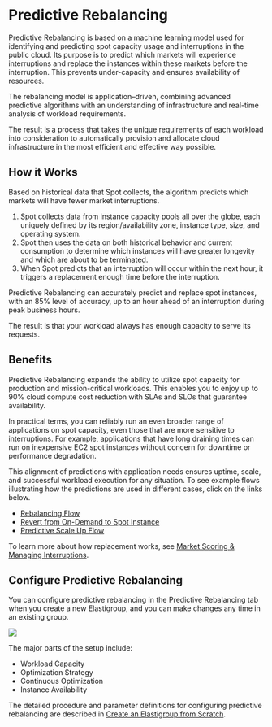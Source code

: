 # Predictive Rebalancing

Predictive Rebalancing is based on a machine learning model used for identifying and predicting spot capacity usage and interruptions in the public cloud. Its purpose is to predict which markets will experience interruptions and replace the instances within these markets before the interruption. This prevents under-capacity and ensures availability of resources.

The rebalancing model is application–driven, combining advanced predictive algorithms with an understanding of infrastructure and real-time analysis of workload requirements.

The result is a process that takes the unique requirements of each workload into consideration to automatically provision and allocate cloud infrastructure in the most efficient and effective way possible.

## How it Works

Based on historical data that Spot collects, the algorithm predicts which markets will have fewer market interruptions.

1. Spot collects data from instance capacity pools all over the globe, each uniquely defined by its region/availability zone, instance type, size, and operating system.
2. Spot then uses the data on both historical behavior and current consumption to determine which instances will have greater longevity and which are about to be terminated.
3. When Spot predicts that an interruption will occur within the next hour, it triggers a replacement enough time before the interruption.

Predictive Rebalancing can accurately predict and replace spot instances, with an 85% level of accuracy, up to an hour ahead of an interruption during peak business hours.

The result is that your workload always has enough capacity to serve its requests.

## Benefits

Predictive Rebalancing expands the ability to utilize spot capacity for production and mission-critical workloads. This enables you to enjoy up to 90% cloud compute cost reduction with SLAs and SLOs that guarantee availability.

In practical terms, you can reliably run an even broader range of applications on spot capacity, even those that are more sensitive to interruptions. For example, applications that have long draining times can run on inexpensive EC2 spot instances without concern for downtime or performance degradation.

This alignment of predictions with application needs ensures uptime, scale, and successful workload execution for any situation. To see example flows illustrating how the predictions are used in different cases, click on the links below.

- [Rebalancing Flow](elastigroup/features/core-features/diagram-rebalancing-flow.md)
- [Revert from On-Demand to Spot Instance](elastigroup/features/core-features/diagram-revert-from-on-demand-to-spot-instance.md)
- [Predictive Scale Up Flow](elastigroup/features/core-features/diagram-predictive-scale-up-flow.md)

To learn more about how replacement works, see [Market Scoring & Managing Interruptions](elastigroup/features/core-features/market-scoring-managing-interruptions.md).

## Configure Predictive Rebalancing

You can configure predictive rebalancing in the Predictive Rebalancing tab when you create a new Elastigroup, and you can make changes any time in an existing group.

<img src="/elastigroup/_media/corefeatures-predictive-rebalancing-01.png" />

The major parts of the setup include:

- Workload Capacity
- Optimization Strategy
- Continuous Optimization
- Instance Availability

The detailed procedure and parameter definitions for configuring predictive rebalancing are described in [Create an Elastigroup from Scratch](elastigroup/tutorials/elastigroup-tasks/create-an-elastigroup-from-scratch-a.md).
